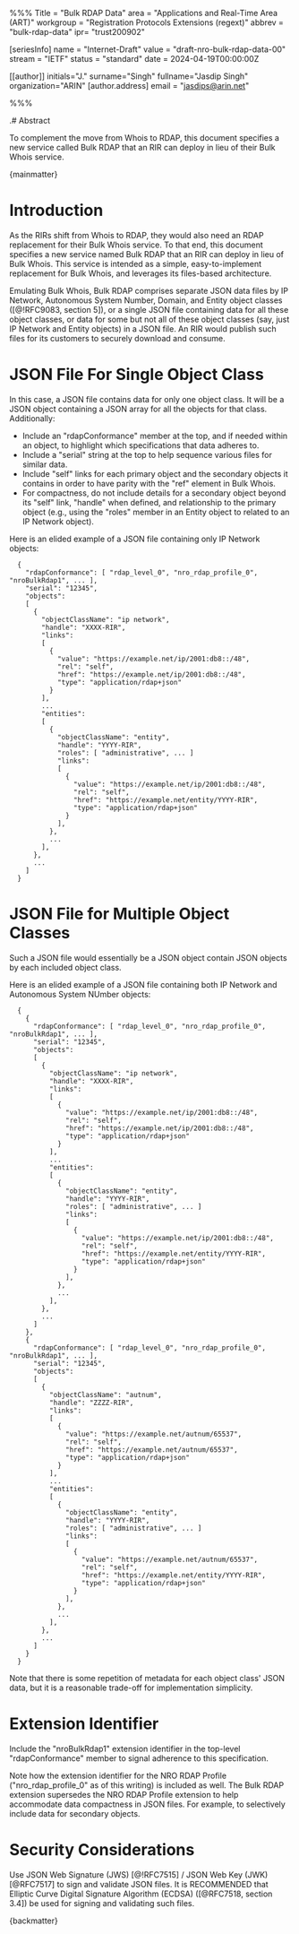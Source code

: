 %%%
Title = "Bulk RDAP Data"
area = "Applications and Real-Time Area (ART)"
workgroup = "Registration Protocols Extensions (regext)"
abbrev = "bulk-rdap-data"
ipr= "trust200902"

[seriesInfo]
name = "Internet-Draft"
value = "draft-nro-bulk-rdap-data-00"
stream = "IETF"
status = "standard"
date = 2024-04-19T00:00:00Z

[[author]]
initials="J."
surname="Singh"
fullname="Jasdip Singh"
organization="ARIN"
[author.address]
email = "jasdips@arin.net"

%%%

.# Abstract

To complement the move from Whois to RDAP, this document specifies a new service called Bulk RDAP that an RIR can deploy
in lieu of their Bulk Whois service.

{mainmatter}

# Introduction

As the RIRs shift from Whois to RDAP, they would also need an RDAP replacement for their Bulk Whois service. To that
end, this document specifies a new service named Bulk RDAP that an RIR can deploy in lieu of Bulk Whois. This service is
intended as a simple, easy-to-implement replacement for Bulk Whois, and leverages its files-based architecture.

Emulating Bulk Whois, Bulk RDAP comprises separate JSON data files by IP Network, Autonomous System Number, Domain, and
Entity object classes ([@!RFC9083, section 5]), or a single JSON file containing data for all these object classes, or
data for some but not all of these object classes (say, just IP Network and Entity objects) in a JSON file. An RIR would
publish such files for its customers to securely download and consume.

# JSON File For Single Object Class

In this case, a JSON file contains data for only one object class. It will be a JSON object containing a JSON array for
all the objects for that class. Additionally:

* Include an "rdapConformance" member at the top, and if needed within an object, to highlight which specifications that
  data adheres to.
* Include a "serial" string at the top to help sequence various files for similar data.
* Include "self" links for each primary object and the secondary objects it contains in order to have parity with the
  "ref" element in Bulk Whois.
* For compactness, do not include details for a secondary object beyond its "self" link, "handle" when defined, and
  relationship to the primary object (e.g., using the "roles" member in an Entity object to related to an IP Network
  object).

Here is an elided example of a JSON file containing only IP Network objects:

```
  {
    "rdapConformance": [ "rdap_level_0", "nro_rdap_profile_0", "nroBulkRdap1", ... ],
    "serial": "12345",
    "objects":
    [
      {
        "objectClassName": "ip network",
        "handle": "XXXX-RIR",
        "links":
        [
          {
            "value": "https://example.net/ip/2001:db8::/48",
            "rel": "self",
            "href": "https://example.net/ip/2001:db8::/48",
            "type": "application/rdap+json"
          }
        ],
        ...
        "entities":
        [
          {
            "objectClassName": "entity",
            "handle": "YYYY-RIR",
            "roles": [ "administrative", ... ]
            "links":
            [
              {
                "value": "https://example.net/ip/2001:db8::/48",
                "rel": "self",
                "href": "https://example.net/entity/YYYY-RIR",
                "type": "application/rdap+json"
              }
            ],
          },
          ...
        ],
      },
      ...
    ]
  }
```

# JSON File for Multiple Object Classes

Such a JSON file would essentially be a JSON object contain JSON objects by each included object class.

Here is an elided example of a JSON file containing both IP Network and Autonomous System NUmber objects:

```
  {
    {
      "rdapConformance": [ "rdap_level_0", "nro_rdap_profile_0", "nroBulkRdap1", ... ],
      "serial": "12345",
      "objects":
      [
        {
          "objectClassName": "ip network",
          "handle": "XXXX-RIR",
          "links":
          [
            {
              "value": "https://example.net/ip/2001:db8::/48",
              "rel": "self",
              "href": "https://example.net/ip/2001:db8::/48",
              "type": "application/rdap+json"
            }
          ],
          ...
          "entities":
          [
            {
              "objectClassName": "entity",
              "handle": "YYYY-RIR",
              "roles": [ "administrative", ... ]
              "links":
              [
                {
                  "value": "https://example.net/ip/2001:db8::/48",
                  "rel": "self",
                  "href": "https://example.net/entity/YYYY-RIR",
                  "type": "application/rdap+json"
                }
              ],
            },
            ...
          ],
        },
        ...
      ]
    },
    {
      "rdapConformance": [ "rdap_level_0", "nro_rdap_profile_0", "nroBulkRdap1", ... ],
      "serial": "12345",
      "objects":
      [
        {
          "objectClassName": "autnum",
          "handle": "ZZZZ-RIR",
          "links":
          [
            {
              "value": "https://example.net/autnum/65537",
              "rel": "self",
              "href": "https://example.net/autnum/65537",
              "type": "application/rdap+json"
            }
          ],
          ...
          "entities":
          [
            {
              "objectClassName": "entity",
              "handle": "YYYY-RIR",
              "roles": [ "administrative", ... ]
              "links":
              [
                {
                  "value": "https://example.net/autnum/65537",
                  "rel": "self",
                  "href": "https://example.net/entity/YYYY-RIR",
                  "type": "application/rdap+json"
                }
              ],
            },
            ...
          ],
        },
        ...
      ]
    }
  }
```

Note that there is some repetition of metadata for each object class' JSON data, but it is a reasonable trade-off for
implementation simplicity.

# Extension Identifier

Include the "nroBulkRdap1" extension identifier in the top-level "rdapConformance" member to signal adherence to this
specification.

Note how the extension identifier for the NRO RDAP Profile ("nro_rdap_profile_0" as of this writing) is included as
well. The Bulk RDAP extension supersedes the NRO RDAP Profile extension to help accommodate data compactness in JSON
files. For example, to selectively include data for secondary objects.

# Security Considerations

Use JSON Web Signature (JWS) [@!RFC7515] / JSON Web Key (JWK) [@RFC7517] to sign and validate JSON files. It is
RECOMMENDED that Elliptic Curve Digital Signature Algorithm (ECDSA) ([@RFC7518, section 3.4]) be used for signing and
validating such files.

{backmatter}
